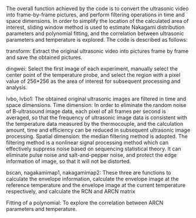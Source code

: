 The overall function achieved by the code is to convert the ultrasonic video into frame-by-frame pictures, and perform filtering operations in time and space dimensions. In order to simplify the location of the calculated area of interest, sliding window method is used to estimate Nakagami distribution parameters and polynomial fitting, and the correlation between ultrasonic parameters and temperature is explored. The code is described as follows:

transform: Extract the original ultrasonic video into pictures frame by frame and save the obtained pictures.

dingwei: Select the first image of each experiment, manually select the center point of the temperature probe, and select the region with a pixel value of 256*256 as the area of interest for subsequent processing and analysis.

lvbo, lvbo1: The obtained original ultrasonic images are filtered in time and space dimensions.
Time dimension: In order to eliminate the random noise of B-ultrasound image data, each pixel of all frames per second is averaged, so that the frequency of ultrasonic image data is consistent with the temperature data measured by the thermocouple, and the calculation amount, time and efficiency can be reduced in subsequent ultrasonic image processing.
Spatial dimension: the median filtering method is adopted. The filtering method is a nonlinear signal processing method which can effectively suppress noise based on sequencing statistical theory. It can eliminate pulse noise and salt-and-pepper noise, and protect the edge information of image, so that it will not be distorted.

bscan, nagakamimap1, nakagamimap2: These three are functions to calculate the envelope information, calculate the envelope image at the reference temperature and the envelope image at the current temperature respectively, and calculate the RCN and ARCN matrix

Fitting of a polynomial: To explore the correlation between ARCN parameters and temperature.
